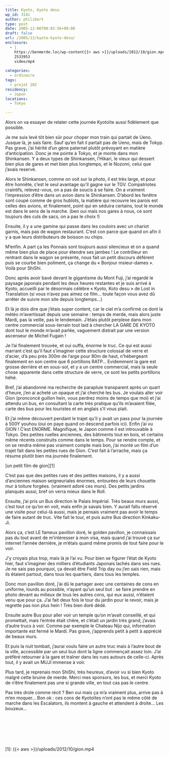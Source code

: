 ```yaml
---
title: Kyoto, Kyoto desu
wp_id: 3141
author: philibert
type: post
date: 2005-12-06T00:02:56+00:00
draft: false
url: /2005/12/kyoto-kyoto-desu/
enclosure:
  - |
    https://benmerde.loc/wp-content{{< aws >}}/uploads/2012/10/gion.mp4
    2533953
    video/mp4
    
categories:
  - ordinaire
tags:
  - projet 202
residency:
  - Japon
locations:
  - Tokyo

---
```

Alors on va essayer de relater cette journée Kyotoïte aussi fidèlement que possible.

Je me suis levé tôt bien sûr pour choper mon train qui partait de Ueno. Jusque là, je sais faire. Sauf qu&rsquo;en fait il partait pas de Ueno, mais de Tokyp. Pas grave, j&rsquo;ai hérité d&rsquo;un gène paternel plutôt prévoyant en matière d&rsquo;anticipation. Donc je me pointe à Tokyo, et je monte dans mon Shinkansen. Y a deux types de Shinkansen, l&rsquo;Hikari, le vieux qui dessert bien plus de gares et met bien plus longtemps, et le Nozomi, celui que j&rsquo;avais reservé.

Alors le Shinkansen, comme on voit sur la photo, il est très large, et pour être honnête, c&rsquo;est le seul avantage qu&rsquo;il gagne sur le TGV. Compatriotes craintifs, relevez-vous, on a pas de soucis à se faire. On a vraiment l&rsquo;impression d&rsquo;être dans un avion dans le Shinkansen. D&rsquo;abord les fenêtre sont coupé comme de gros hublots, la matière qui recouvre les parois est celles des avions, et finalement, point qui en séduira certains, tout le monde est dans le sens de la marche. (ben oui mais nos gares à nous, ce sont toujours des culs de sacs, on a pas le choix !)

Ensuite, il y a une gamine qui passe dans les couloirs avec un chariot garnis, mais pas de wagon restaurant. C&rsquo;est con parce que quand on afin il y a que leurs distributeurs de boisson ou chips.

M&rsquo;enfin. A part ça les Ponnais sont toujours aussi silencieux et on a quand même bien plus de place pour étendre ses jambes ! Le contrôleur en rentrant dans le wagon se présente, nous fait un petit discours déférent puis se courbe bien poliment, ça change du « Bonjour msieur-dames ». Voilà pour ShiShi.

Donc après avoir bavé devant le gigantisme du Mont Fuji, j&rsquo;ai regardé le paysage japonais pendant les deux heures restantes et je suis arrivé à Kyoto, accueilli par le désormais célèbre « Kyoto, Koto desu » de Lost in Translation (si vous n&rsquo;avez pas aimez ce film&#8230; toute façon vous avez dû arrêter de suivre mon site depuis longtemps&#8230;) 

Et là je dois dire que j&rsquo;étais super content, car le ciel m&rsquo;a confirmé ce dont la météo m&rsquo;avertissait depuis une semaine : temps de merde, mais alors juste Mardi, pas la veille, pas le lendemain. J&rsquo;étais plutôt perplexe dans mon centre commercial sous-terrain tout laid à chercher LA GARE DE KYOTO dont tout le monde m&rsquo;avait parlée, vaguement distrait par une version ascenseur de Michel Fugain ! 

Je l&rsquo;ai finalement trouvée, et oui ouffa, énorme le truc. Ce qui est aussi marrant c&rsquo;est qu&rsquo;il faut s&rsquo;imaginer cette structure colossal de verre et d&rsquo;acier, d&rsquo;à peu près 300m de l&rsquo;arge pour 80m de haut, n&rsquo;hébergeant finalement en son centre que 6 portillons RATP&#8230; Evidemment la gare est grosse derrière et en sous-sol, et y a un centre commercial, mais la seule chose apparente dans cette structure de verre, ce sont les petits portillons héhé.

Bref, j&rsquo;ai abandonné ma recherche de parapluie transparent après un quart d&rsquo;heure, j&rsquo;en ai acheté un opaque et j&rsquo;ai cherché les bus. Je voulais aller voir Gion (pronconcé guillon hein, vous perdrez moins de temps que moi) et j&rsquo;ai attendu un bus, en consultant la carte très pratique qu&rsquo;ils m&rsquo;avaient filée, carte des bus pour les touristes et en anglais s&rsquo;il vous plait. 

Et j&rsquo;ai même découvert pendant le trajet qu&rsquo;il y avait un pass pour la journée à 500Y youhou (oui on paye quand on descend parfois ici). Enfin j&rsquo;ai vu GION ! C&rsquo;est ENORME. Magnifique, le Japon comme il est introuvable à Tokyo. Des petites ruelles anciennes, des bâtiments tout en bois, et certains même récents construits comme dans le temps. Pour se rendre compte, et on se rendra même pas vraiment compte mais bon, j&rsquo;ai monté un film d&rsquo;un trajet fait dans les petites rues de Gion. C&rsquo;est fait à l&rsquo;arrache, mais ça résume plutôt bien ma journée finalement.

[un petit film de gion][1]

C&rsquo;est pas que des petites rues et des petites maisons, il y a aussi d&rsquo;anciennes maison seigneuriales énormes, entourées de leurs chouette mur à toiture forgées. (vraiment adoré ces murs). Des petits jardins planqués aussi, bref on verra mieux dans le Roll.

Ensuite, j&rsquo;ai pris un Bus direction le Palais Impérial. Très beaux murs aussi, c&rsquo;est tout ce qu&rsquo;on en voit, mais enfin je savais bien. Y aurait fallu réservé une visite pour celui-là aussi, mais je pensais vraiment pas avoir le temps de faire autant de truc. Vite fait le tour, et puis autre Bus direction Kinkaku-Ji. 

Alors ça, c&rsquo;est LE fameux pavillon doré, le golden pavillon, je connaissais pas du tout avant de m&rsquo;intéresser à mon visa, mais quand j&rsquo;ai trouvé ça sur internet l&rsquo;année dernière, je m&rsquo;étais quand même promis de tout faire pour le voir.
  
J&rsquo;y croyais plus trop, mais là je l&rsquo;ai vu. Pour bien se figurer l&rsquo;état de Kyoto hier, faut s&rsquo;imaginer des milliers d&rsquo;étudiants Japonais lachés dans ses rues. Je ne sais pas pourquoi, ça devait être Field Trip day ou j&rsquo;en sais rien, mais ils étaient partout, dans tous les quartiers, dans tous les temples. 

Donc mon pavillon doré, j&rsquo;ai dû le partager avec une centaines de cons en uniforme, lourds au possible, n&rsquo;ayant qu&rsquo;un seul but : se faire prendre en photo devant au milieux de tous les autres cons, qui eux aussi, n&rsquo;étaient venu que pour ça. J&rsquo;ai fait deux fois le tour du jardin pour le revoir, mais je regrette pas non plus hein ! Très bien doré dédé.

Ensuite autre Bus pour aller voir un temple qu&rsquo;on m&rsquo;avait conseillé, et qui promettait, mais l&rsquo;entrée était chère, et c&rsquo;était un jardin très grand, j&rsquo;avais d&rsquo;autre trucs à voir. Comme par exemple le Chateau Nijo qui, information importante est fermé le Mardi. Pas grave, j&rsquo;apprends petit à petit à apprécié de beaux murs.

Et puis la nuit tombait, j&rsquo;aurai voulu faire un autre truc mais à l&rsquo;autre bout de la ville, accessible par un seul bus dont la ligne commençait assez loin. J&rsquo;ai préféré retourner à la gare et traîner dans les rues autours de celle-ci. Après tout, il y avait un MUJI immense à voir.

Plus tard, je reprenais mon ShiShi, très heureux, d&rsquo;avoir vu si bien Kyoto malgré cette bruine de merde. Merci mes sponsors, les bus, et merci Kyoto de n&rsquo;être finalement pas une si grande ville, en tout cas pas le centre.

Pas très drole comme récit ? Ben oui mais ça m&rsquo;a vraiment plus, arrive pas à m&rsquo;en moquer&#8230; Bon ok : ces cons de Kyotoïtes n&rsquo;ont pas le même côté de marche dans les Escalators, ils montent à gauche et attendent à droite&#8230; Les bouzeux&#8230;

<div class="gallery-container">
  <div class="gallery">
    <figure class="image-frame landscape"> <img src="{{< aws >}}/uploads/2012/10/IMG_9907.jpg" alt="" /> </figure> <figure class="image-frame landscape"> <img src="{{< aws >}}/uploads/2012/10/IMG_0047.jpg" alt="" /> </figure> <figure class="image-frame landscape"> <img src="{{< aws >}}/uploads/2012/10/IMG_9967.jpg" alt="" /> </figure> <figure class="image-frame landscape"> <img src="{{< aws >}}/uploads/2012/10/IMG_9946.jpg" alt="" /> </figure> <figure class="image-frame landscape"> <img src="{{< aws >}}/uploads/2012/10/IMG_9918.jpg" alt="" /> </figure> <figure class="image-frame landscape"> <img src="{{< aws >}}/uploads/2012/10/IMG_9912.jpg" alt="" /> </figure> <figure class="image-frame landscape"> <img src="{{< aws >}}/uploads/2012/10/IMG_0014.jpg" alt="" /> </figure>
  </div>
</div>

 [1]: {{< aws >}}/uploads/2012/10/gion.mp4